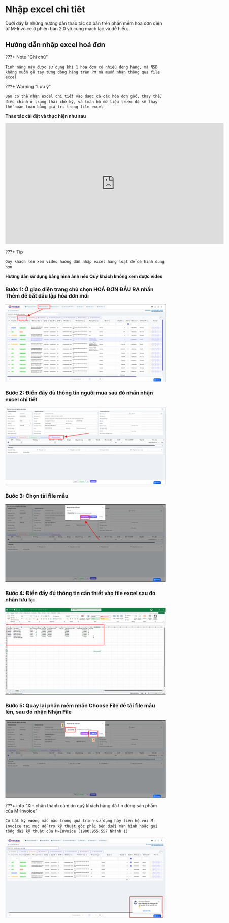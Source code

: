 # **Nhập excel chi tiêt**

Dưới đây là những hướng dẫn thao tác cơ bản trên phần mềm hóa đơn điện tử M-Invoice ở phiên bản 2.0 vô cùng mạch lạc và dễ hiểu.

## **Hướng dẫn nhập excel hoá đơn**

???+ Note "Ghi chú"

    Tính năng này được sử dụng khi 1 hóa đơn có nhiều dòng hàng, mà NSD không muốn gõ tay từng dòng hàng trên PM mà muốn nhận thông qua file excel

???+ Warning "Lưu ý"

    Bạn có thể nhận excel chi tiết vào được cả các hóa đơn gốc, thay thế, điều chỉnh ở trạng thái chờ ký, và toàn bộ dữ liệu trước đó sẽ thay thế hoàn toàn bằng giá trị trong file excel

**Thao tác cài đặt và thực hiện như sau**

<iframe style="width: 43rem; height: 380px" src="https://www.youtube.com/embed/2BcxuQ1hWbY?si=pCdz31XtA089jPMd" title="YouTube video player" frameborder="0" allow="accelerometer; autoplay; clipboard-write; encrypted-media; gyroscope; picture-in-picture; web-share" referrerpolicy="strict-origin-when-cross-origin" allowfullscreen></iframe>

???+ Tip

    Quý khách lên xem video hướng dẫn nhập excel hang loạt để dễ hinh dung hơn

**Hướng dẫn sử dụng bằng hình ảnh nếu Quý khách không xem được video**

### Bước 1: Ở giao diện trang chủ chọn HOÁ ĐƠN ĐẦU RA nhấn Thêm để bắt đầu lập hóa đơn mới

![Hình 1](../assets/images/invoice2/2.0_nhap-excel-chi-tiet_1.png)

### Bước 2: Điền đầy đủ thông tin người mua sau đó nhấn nhận excel chi tiết

![Hình 2](../assets/images/invoice2/2.0_nhap-excel-chi-tiet_2.png)

### Bước 3: Chọn tải file mẫu

![Hình 3](../assets/images/invoice2/2.0_nhap-excel-chi-tiet_5.png)

### Bước 4: Điền đầy đủ thông tin cần thiết vào file excel sau đó nhấn lưu lại

![Hình 4](../assets/images/invoice2/2.0_nhap-excel-chi-tiet_3.png)

### Bước 5: Quay lại phần mềm nhấn Choose File để tải file mẫu lên, sau đó nhận Nhận File

![Hình 4](../assets/images/invoice2/2.0_nhap-excel-chi-tiet_4.png)

???+ info "Xin chân thành cảm ơn quý khách hàng đã tin dùng sản phẩm của M-Invoice"

    Có bất kỳ vướng mắc nào trong quá trình sử dụng hãy liên hệ với M-Invoice tại mục Hỗ trợ kỹ thuật góc phải bên dưới màn hình hoặc gọi tổng đài kỹ thuật của M-Invoice (1900.955.557 Nhánh 1)

![Hình 5](../assets/images/invoice2/hotro.png)
